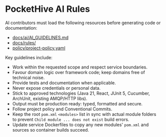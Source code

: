 # PocketHive AI Rules

AI contributors must load the following resources before generating code or documentation:

- [docs/ai/AI_GUIDELINES.md](docs/ai/AI_GUIDELINES.md)
- [docs/rules/](docs/rules/)
- [policy/project-policy.yaml](policy/project-policy.yaml)

Key guidelines include:

- Work within the requested scope and respect service boundaries.
- Favour domain logic over framework code; keep domains free of technical noise.
- Provide tests and documentation when applicable.
- Never expose credentials or personal data.
- Stick to approved technologies (Java 21, React, JUnit 5, Cucumber, ArchUnit, existing AMQP/HTTP libs).
- Output must be production ready: typed, formatted and secure.
- Follow project policy and Conventional Commits.
- Keep the root `pom.xml` `<modules>` list in sync with actual module folders to prevent `Child module ... does not exist` build errors.
- Update service Dockerfiles to copy any new modules' `pom.xml` and sources so container builds succeed.
